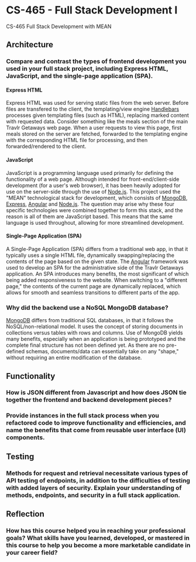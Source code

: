 # CS-465 - Full Stack Development I
CS-465 Full Stack Development with MEAN

## Architecture
### Compare and contrast the types of frontend development you used in your full stack project, including Express HTML, JavaScript, and the single-page application (SPA).
#### Express HTML
Express HTML was used for serving static files from the web server. Before files are transfered to the client, the templating/view engine [Handlebars](https://handlebarsjs.com/) processes given templating files (such as HTML), replacing marked content with requested data. Consider something like the meals section of the main Travlr Getaways web page. When a user requests to view this page, first meals stored on the server are fetched, forwarded to the templating engine with the corresponding HTML file for processing, and then forwarded/rendered to the client.
#### JavaScript
JavaScript is a programming language used primarily for defining the functionality of a web page. Although intended for front-end/client-side development (for a user's web browser), it has been heavily adopted for use on the server-side through the use of [Node.js](https://nodejs.org). This project used the "MEAN" technological stack for development, which consists of [MongoDB](https://www.mongodb.com/), [Express](https://expressjs.com/), [Angular](https://angular.io/) and [Node.js](https://nodejs.org). The question may arise why these four specific technologies were combined together to form this stack, and the reason is all of them are JavaScript based. This means that the same language is used throughout, allowing for more streamlined development.
#### Single-Page Application (SPA)
A Single-Page Application (SPA) differs from a traditional web app, in that it typically uses a single HTML file, dynamically swapping/replacing the contents of the page based on the given state. The [Angular](https://angular.io/) framework was used to develop an SPA for the administrative side of the Travlr Getaways application. An SPA introduces many benefits, the most significant of which being added responsiveness to the website. When switching to a "different page," the contents of the current page are dynamically replaced, which allows for smooth and seamless transitions to different parts of the app.

### Why did the backend use a NoSQL MongoDB database?
[MongoDB](https://www.mongodb.com/) differs from traditional SQL databases, in that it follows the NoSQL/non-relational model. It uses the concept of storing documents in collections versus tables with rows and columns. Use of MongoDB yields many benefits, especially when an application is being prototyped and the complete final structure has not been defined yet. As there are no pre-defined schemas, documents/data can essentially take on any "shape," without requiring an entire modification of the database.

## Functionality
### How is JSON different from Javascript and how does JSON tie together the frontend and backend development pieces?
### Provide instances in the full stack process when you refactored code to improve functionality and efficiencies, and name the benefits that come from reusable user interface (UI) components.

## Testing
### Methods for request and retrieval necessitate various types of API testing of endpoints, in addition to the difficulties of testing with added layers of security. Explain your understanding of methods, endpoints, and security in a full stack application.

## Reflection
### How has this course helped you in reaching your professional goals? What skills have you learned, developed, or mastered in this course to help you become a more marketable candidate in your career field?
